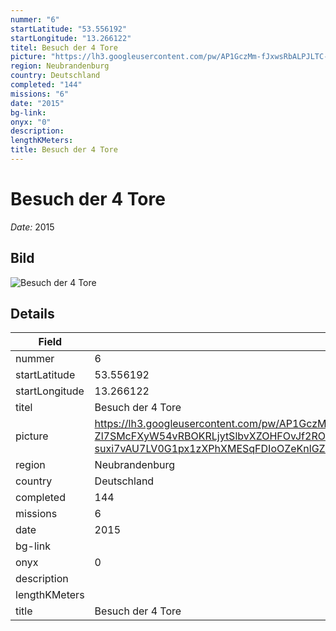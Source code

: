 ```yaml
---
nummer: "6"
startLatitude: "53.556192"
startLongitude: "13.266122"
titel: Besuch der 4 Tore
picture: "https://lh3.googleusercontent.com/pw/AP1GczMm-fJxwsRbALPJLTC-Zl7SMcFXyW54vRBOKRLjytSlbvXZOHFOvJf2RO5ujsN_LCxRAXQUK1c9Aya9tKaYogsDHBbRqNnXjjcam_-suxi7vAU7LV0G1px1zXPhXMESqFDIoOZeKnlGZ4Yfz7BAD3hygA"
region: Neubrandenburg
country: Deutschland
completed: "144"
missions: "6"
date: "2015"
bg-link: 
onyx: "0"
description: 
lengthKMeters: 
title: Besuch der 4 Tore
---
```


# Besuch der 4 Tore
_Date:_ 2015

## Bild
![Besuch der 4 Tore](https://lh3.googleusercontent.com/pw/AP1GczMm-fJxwsRbALPJLTC-Zl7SMcFXyW54vRBOKRLjytSlbvXZOHFOvJf2RO5ujsN_LCxRAXQUK1c9Aya9tKaYogsDHBbRqNnXjjcam_-suxi7vAU7LV0G1px1zXPhXMESqFDIoOZeKnlGZ4Yfz7BAD3hygA)

## Details
| Field | Value |
|---|---|
| nummer | 6 |
| startLatitude | 53.556192 |
| startLongitude | 13.266122 |
| titel | Besuch der 4 Tore |
| picture | https://lh3.googleusercontent.com/pw/AP1GczMm-fJxwsRbALPJLTC-Zl7SMcFXyW54vRBOKRLjytSlbvXZOHFOvJf2RO5ujsN_LCxRAXQUK1c9Aya9tKaYogsDHBbRqNnXjjcam_-suxi7vAU7LV0G1px1zXPhXMESqFDIoOZeKnlGZ4Yfz7BAD3hygA |
| region | Neubrandenburg |
| country | Deutschland |
| completed | 144 |
| missions | 6 |
| date | 2015 |
| bg-link |  |
| onyx | 0 |
| description |  |
| lengthKMeters |  |
| title | Besuch der 4 Tore |

